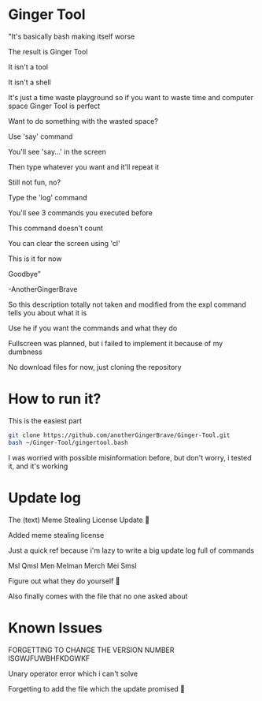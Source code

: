 # Ginger Tool
"It's basically bash making itself worse

The result is Ginger Tool

It isn't a tool

It isn't a shell

It's just a time waste playground so if you want to waste time and computer space Ginger Tool is perfect


Want to do something with the wasted space?

Use 'say' command

You'll see 'say...' in the screen

Then type whatever you want and it'll repeat it

Still not fun, no?

Type the 'log' command

You'll see 3 commands you executed before

This command doesn't count

You can clear the screen using 'cl'

This is it for now

Goodbye"


-AnotherGingerBrave


So this description totally not taken and modified from the expl command tells you about what it is


Use he if you want the commands and what they do

Fullscreen was planned, but i failed to implement it because of my dumbness


No download files for now, just cloning the repository

# How to run it?
This is the easiest part

```bash
git clone https://github.com/anotherGingerBrave/Ginger-Tool.git
bash ~/Ginger-Tool/gingertool.bash
```

I was worried with possible misinformation before, but don't worry, i tested it, and it's working

# Update log
The (text) Meme Stealing License Update 🗿

Added meme stealing license

Just a quick ref because i'm lazy to write a big update log full of commands

Msl Qmsl Men Melman Merch Mei Smsl

Figure out what they do yourself :troll:


Also finally comes with the file that no one asked about


# Known Issues
FORGETTING TO CHANGE THE VERSION NUMBER ISGWJFUWBHFKDGWKF

Unary operator error which i can't solve

Forgetting to add the file which the update promised 🗿
